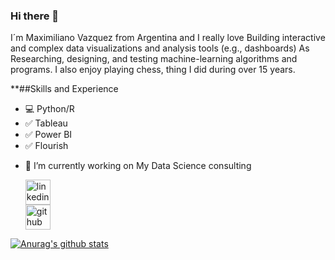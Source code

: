 ### Hi there 👋

I´m Maximiliano Vazquez from Argentina and I really love Building interactive and complex data visualizations and analysis tools (e.g., dashboards) As Researching, designing, and testing machine-learning algorithms and programs.
I also enjoy playing chess, thing I did during over 15 years.

**##Skills and Experience

* :computer: Python/R
* :white_check_mark: Tableau
* :white_check_mark: Power BI
* :white_check_mark: Flourish




- 🔭 I’m currently working on My Data Science consulting 


    [<img src='https://cdn.jsdelivr.net/npm/simple-icons@3.0.1/icons/linkedin.svg' alt='linkedin' height='40'>](https://www.linkedin.com/in/maximiliano-vazquez-massaro-3173a170/)  
    [<img src='https://cdn.jsdelivr.net/npm/simple-icons@3.0.1/icons/github.svg' alt='github' height='40'>](https://github.com/mvazquezmassaro)







[![Anurag's github stats](https://github-readme-stats.vercel.app/api?username=mvazquezmassaro)](https://github.com/anuraghazra/github-readme-stats)



